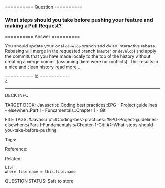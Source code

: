 ========== Question ==========  

### What steps should you take before pushing your feature and making a Pull Request?  

========== Answer ==========  

You should update your local `develop` branch and do an interactive rebase. Rebasing will merge in the requested branch (`master` or `develop`) and apply the commits that you have made locally to the top of the history without creating a merge commit (assuming there were no conflicts). This results in a nice and clean history. [read more ...](https://www.atlassian.com/git/tutorials/merging-vs-rebasing)

========== Id ==========  
4

---

DECK INFO

TARGET DECK: Javascript::Coding best practices::EPG - Project guidelines - elsewhen::Part I - Fundamentals::Chapter 1 - Git

FILE TAGS: #Javascript::#Coding-best-practices::#EPG-Project-guidelines-elsewhen::#Part-I-Fundamentals::#Chapter-1-Git::#4-What-steps-should-you-take-before-pushing

Tags:

Reference:

Related:

```dataview
LIST
where file.name = this.file.name
````
QUESTION STATUS: Safe to store
